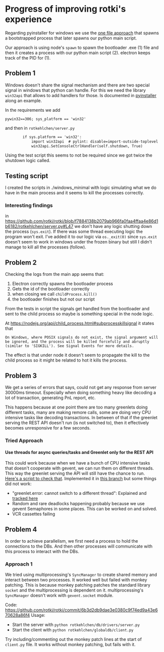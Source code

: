 # Progress of improving rotki's experience

Regarding pyinstaller for windows we use the [one file approach](https://pyinstaller.org/en/stable/feature-notes.html#onefile-mode-and-temporary-directory-cleanup)
that spawns a bootstrapped process that later spawns our python main script.

Our approach is using node's `spawn` to spawn the bootloader .exe (1) file and then it creates a process with our python main script (2).
electron keeps track of the PID for (1).

## Problem 1

Windows doesn't share the signal mechanism and there are two special signal in windows that python can handle. For this we need
the library `win32api` that allows to add handlers for those. Is documented in [pyinstaller](https://pyinstaller.org/en/stable/feature-notes.html#example-of-console-control-signal-handling-in-python-application) along an example.

In the requirements we add

```
pywin32==306; sys_platform == 'win32'
```

and then in `rotkehlchen/server.py`

```diff
        if sys.platform == 'win32':
            import win32api  # pylint: disable=import-outside-toplevel  # isort:skip
            win32api.SetConsoleCtrlHandler(self.shutdown, True)
```

Using the test script this seems to not be required since we got twice the shutdown logic called.

## Testing script

I created the scripts in ./windows_minimal with logic simulating what we do have in the main process and it seems to kill the processes correctly.

### Interesting findings

in https://github.com/rotki/rotki/blob/f7884138b2079ab966fa0faa4ffaa4e86d1b6182/rotkehlchen/server.py#L47 we don't have any logic shutting down the process (`sys.exit`). If there was some thread executing logic the program won't exit. I've added
it to our logic via `os._exit(0)` since `sys.exit` doesn't seem to work in windows
under the frozen binary but still I didn't manage to kill all the processes (follow).

## Problem 2

Checking the logs from the main app seems that:

1. Electron correctly spawns the bootloader process
2. Gets the id of the bootloader correctly
3. when closing we call `childProcess.kill()`
4. the bootloader finishes but not our script

From the tests in script the signals get handled from the bootloader and sent to the child process so maybe is something special in the node logic.

At https://nodejs.org/api/child_process.html#subprocesskillsignal it states that 

```
On Windows, where POSIX signals do not exist, the signal argument will be ignored, and the process will be killed forcefully and abruptly (similar to 'SIGKILL'). See Signal Events for more details.
```

The effect is that under node it doesn't seem to propagate the kill to the child process so it might be related to hot it kills the process.

## Problem 3

We get a series of errors that says, could not get any response from server 30000ms timeout. Especially when doing something heavy like decoding a lot of transaction, generating PnL report, etc.

This happens because at one point there are too many greenlets doing different tasks, many are making remore calls, some are doing very CPU intensive tasks like decoding transactions. In between of that if the greenlet serving the REST API doesn't run (is not switched to), then it effectively becomes unresponsive for a few seconds.

### Tried Approach
#### Use threads for async queries/tasks and Greenlet only for the REST API
This could work because when we have a bunch of CPU intensive tasks that doesn't cooperate with gevent, we can run them on different threads. This way the greenlet serving the API will still have the chance to run. [Here's a script to check that](https://gist.github.com/OjusWiZard/4f3d01a0335f52733ea10a915bd28ccd). Implemented it in [this branch](https://github.com/OjusWiZard/rotki/tree/refactor/api) but some things did not work:

- "greenlet.error: cannot switch to a different thread": Explained and [tracked here](https://github.com/gevent/gevent/issues/2047)
- Random and rare deadlocks happening probably because we use gevent Semaphores in some places. This can be worked on and solved.
- VCR cassettes failing

## Problem 4

In order to achieve parallelism, we first need a process to hold the connections to the DBs. And then other processes will communicate with this process to interact with the DBs.

### Approach 1

We tried using multiprocessing's `SyncManager` to create shared memory and interact between two processes. It worked well but failed with monkey patching.
This is because monkey patching patches the standard library `socket` and the multiprocessing is dependent on it. multiprocessing's `SyncManager` doesn't work with `gevent.socket` module.

Code: https://github.com/rotki/rotki/commit/6b3d2db9dae3e0380c9f74ed9a43e670628a86f4
Usage:
- Start the server with `python rotkehlchen/db/drivers/server.py`
- Start the client with `python rotkehlchen/globaldb/client.py`

Try including/commenting out the monkey patch lines at the start of `client.py` file. It works without monkey patching, but fails with it.
